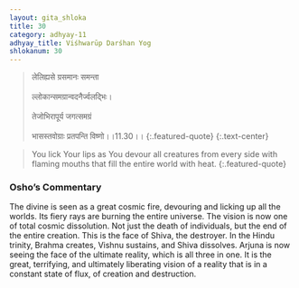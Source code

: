 ```yaml
---
layout: gita_shloka
title: 30
category: adhyay-11
adhyay_title: Viśhwarūp Darśhan Yog
shlokanum: 30
---
```


> लेलिह्यसे ग्रसमानः समन्ता<br><br>ल्लोकान्समग्रान्वदनैर्ज्वलद्भिः।<br><br>तेजोभिरापूर्य जगत्समग्रं<br><br>भासस्तवोग्राः प्रतपन्ति विष्णो।।11.30।।
{:.featured-quote} 
{:.text-center}

> You lick Your lips as You devour all creatures from every side with flaming mouths that fill the entire world with heat.
{:.featured-quote}

### Osho’s Commentary
The divine is seen as a great cosmic fire, devouring and licking up all the worlds. Its fiery rays are burning the entire universe.
The vision is now one of total cosmic dissolution. Not just the death of individuals, but the end of the entire creation.
This is the face of Shiva, the destroyer. In the Hindu trinity, Brahma creates, Vishnu sustains, and Shiva dissolves. Arjuna is now seeing the face of the ultimate reality, which is all three in one. It is the great, terrifying, and ultimately liberating vision of a reality that is in a constant state of flux, of creation and destruction.
